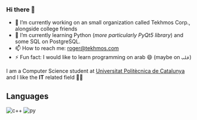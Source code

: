 ### Hi there 👋

- 🔭 I’m currently working on an small organization called Tekhmos Corp., alongside college friends
- 🌱 I’m currently learning Python (_more particularly PyQt5 library_) and some SQL on PostgreSQL.
- 📫 How to reach me: roger@tekhmos.com
- ⚡ Fun fact: I would like to learn programming on arab 😄 (maybe on `قلب`)

I am a Computer Science student at [Universitat Politècnica de Catalunya](https://github.com/UPC) and I like the **IT** related field 🙌🙌

##                                                                         Languages          

![c++](https://github.com/RogerCL24/RogerCL24/assets/90930371/03e379d9-9445-448f-b8dd-41b269e1bc25)
![py](https://github.com/RogerCL24/RogerCL24/assets/90930371/0c275073-54a7-4525-9e3e-068c5219eaa8)

